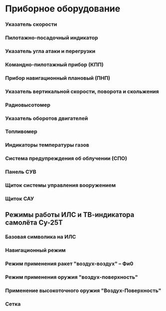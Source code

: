 # Приборное оборудование

### Указатель скорости

### Пилотажно-посадочный индикатор

### Указатель угла атаки и перегрузки

### Командно-пилотажный прибор (КПП)

### Прибор навигационный плановый (ПНП)

### Указатель вертикальной скорости, поворота и скольжения

### Радиовысотомер

### Указатель оборотов двигателей

### Топливомер

### Индикаторы температуры газов

### Система предупреждения об облучении (СПО)

### Панель СУВ

### Щиток системы управления вооружением

### Щиток САУ

## Режимы работы ИЛС и ТВ-индикатора самолёта Су-25Т

### Базовая символика на ИЛС

### Навигационный режим

### Режим применения ракет "воздух-воздух" – Фи0

### Режим применения оружия "воздух-поверхность"

### Применение высокоточного оружия "Воздух-Поверхность"

### Сетка
